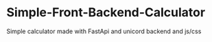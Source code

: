 # Simple-Front-Backend-Calculator
Simple calculator made with FastApi and unicord backend and js/css
